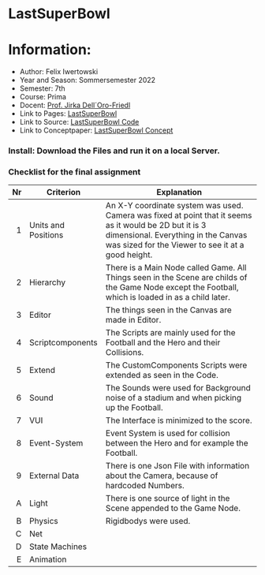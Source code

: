 # LastSuperBowl

# Information:
- Author:           Felix Iwertowski
- Year and Season:  Sommersemester 2022
- Semester:         7th
- Course:           Prima
- Docent:           [Prof. Jirka Dell´Oro-Friedl](https://github.com/JirkaDellOro)
- Link to Pages:     [LastSuperBowl](https://felixiwer.github.io//LastSuperBowlPrimaAbgabe2022/index.html)
- Link to Source:   [LastSuperBowl Code ](https://github.com/FelixIwer/LastSuperBowlPrimaAbgabe2022/tree/main/Script/Source)
- Link to Conceptpaper:   [LastSuperBowl Concept ](https://github.com/FelixIwer/LastSuperBowlPrimaAbgabe2022/blob/main/Documents/NEWThe%20Last%20Super%20BowlSS22.pdf)

### Install: Download the Files and run it on a local Server.

### Checklist for the final assignment

| Nr | Criterion       | Explanation                                                                                                              |
|---:|-------------------|---------------------------------------------------------------------------------------------------------------------|
|  1 | Units and Positions | An X-Y coordinate system was used. Camera was fixed at point that it seems as it would be 2D but it is 3 dimensional. Everything in the Canvas was sized for the Viewer to see it at a good height. |
|  2 | Hierarchy         | There is a Main Node called Game. All Things seen in the Scene are childs of the Game Node except the Football, which is loaded in as a child later. |
|  3 | Editor            | The things seen in the Canvas are made in Editor. |
|  4 | Scriptcomponents  | The Scripts are mainly used for the Football and the Hero and their Collisions. |
|  5 | Extend            | The CustomComponents Scripts were extended as seen in the Code. |
|  6 | Sound             | The Sounds were used for Background noise of a stadium and when picking up the Football. |
|  7 | VUI               | The Interface is minimized to the score. |
|  8 | Event-System      | Event System is used for collision between the Hero and for example the Football. |
|  9 | External Data     | There is one Json File with information about the Camera, because of hardcoded Numbers. |
|  A | Light             | There is one source of light in the Scene appended to the Game Node. |
|  B | Physics           | Rigidbodys were used. |
|  C | Net               | |
|  D | State Machines    | |
|  E | Animation         | |